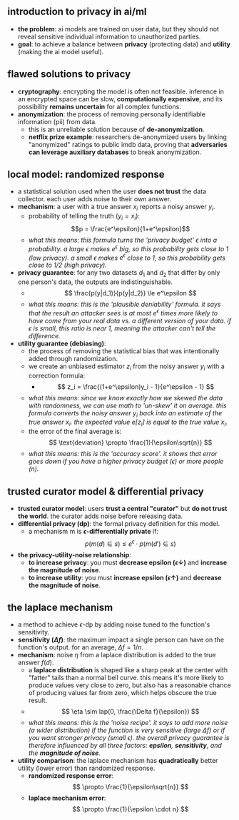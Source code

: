 ## introduction to privacy in ai/ml
- **the problem**: ai models are trained on user data, but they should not reveal sensitive individual information to unauthorized parties.
- **goal**: to achieve a balance between **privacy** (protecting data) and **utility** (making the ai model useful).

## flawed solutions to privacy
- **cryptography**: encrypting the model is often not feasible. inference in an encrypted space can be slow, **computationally expensive**, and its possibility **remains uncertain** for all complex functions.
- **anonymization**: the process of removing personally identifiable information (pii) from data.
    - this is an unreliable solution because of **de-anonymization**.
    - **netflix prize example**: researchers de-anonymized users by linking "anonymized" ratings to public imdb data, proving that **adversaries can leverage auxiliary databases** to break anonymization.

## local model: randomized response
- a statistical solution used when the user **does not trust** the data collector. each user adds noise to their own answer.
- **mechanism**: a user with a true answer $x_i$ reports a noisy answer $y_i$.
    - probability of telling the truth ($y_i = x_i$): $$p = \frac{e^\epsilon}{1+e^\epsilon}$$
    - _what this means: this formula turns the 'privacy budget' $\epsilon$ into a probability. a large $\epsilon$ makes $e^\epsilon$ big, so this probability gets close to 1 (low privacy). a small $\epsilon$ makes $e^\epsilon$ close to 1, so this probability gets close to 1/2 (high privacy)._
- **privacy guarantee**: for any two datasets $d_1$ and $d_2$ that differ by only one person's data, the outputs are indistinguishable.
    - $$ \frac{p(y|d_1)}{p(y|d_2)} \le e^\epsilon $$
    - _what this means: this is the 'plausible deniability' formula. it says that the result an attacker sees is at most $e^\epsilon$ times more likely to have come from your real data vs. a different version of your data. if $\epsilon$ is small, this ratio is near 1, meaning the attacker can't tell the difference._
- **utility guarantee (debiasing)**:
    - the process of removing the statistical bias that was intentionally added through randomization.
    - we create an unbiased estimator $z_i$ from the noisy answer $y_i$ with a correction formula:
        - $$ z_i = \frac{(1+e^\epsilon)y_i - 1}{e^\epsilon - 1} $$
    - _what this means: since we know exactly how we skewed the data with randomness, we can use math to 'un-skew' it on average. this formula converts the noisy answer $y_i$ back into an estimate of the true answer $x_i$. the expected value $e[z_i]$ is equal to the true value $x_i$._
    - the error of the final average is: $$ \text{deviation} \propto \frac{1}{\epsilon\sqrt{n}} $$
    - _what this means: this is the 'accuracy score'. it shows that error goes down if you have a higher privacy budget ($\epsilon$) or more people ($n$)._

## trusted curator model & differential privacy
- **trusted curator model**: users **trust a central "curator"** but **do not trust the world**. the curator adds noise before releasing data.
- **differential privacy (dp)**: the formal privacy definition for this model.
    - a mechanism m is **$\epsilon$-differentially private** if: $$ p(m(d) \in s) \le e^\epsilon \cdot p(m(d') \in s) $$
- **the privacy-utility-noise relationship**:
    - **to increase privacy**: you must **decrease epsilon ($\epsilon \downarrow$)** and **increase the magnitude of noise**.
    - **to increase utility**: you must **increase epsilon ($\epsilon \uparrow$)** and **decrease the magnitude of noise**.

## the laplace mechanism
- a method to achieve $\epsilon$-dp by adding noise tuned to the function's sensitivity.
- **sensitivity ($\Delta f$)**: the maximum impact a single person can have on the function's output. for an average, $\Delta f = 1/n$.
- **mechanism**: noise $\eta$ from a laplace distribution is added to the true answer $f(d)$.
    - a **laplace distribution** is shaped like a sharp peak at the center with "fatter" tails than a normal bell curve. this means it's more likely to produce values very close to zero, but also has a reasonable chance of producing values far from zero, which helps obscure the true result. 
    - $$ \eta \sim lap(0, \frac{\Delta f}{\epsilon}) $$
    - _what this means: this is the 'noise recipe'. it says to add more noise (a wider distribution) if the function is very sensitive (large $\Delta f$) or if you want stronger privacy (small $\epsilon$). the overall privacy guarantee is therefore influenced by all three factors: **epsilon**, **sensitivity**, and the **magnitude of noise**._
- **utility comparison**: the laplace mechanism has **quadratically** better utility (lower error) than randomized response.
    - **randomized response error**: $$ \propto \frac{1}{\epsilon\sqrt{n}} $$
    - **laplace mechanism error**: $$ \propto \frac{1}{\epsilon \cdot n} $$